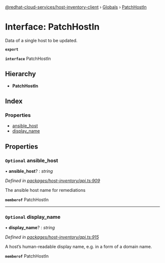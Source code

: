[@redhat-cloud-services/host-inventory-client](../README.md) › [Globals](../globals.md) › [PatchHostIn](patchhostin.md)

# Interface: PatchHostIn

Data of a single host to be updated.

**`export`** 

**`interface`** PatchHostIn

## Hierarchy

* **PatchHostIn**

## Index

### Properties

* [ansible_host](patchhostin.md#optional-ansible_host)
* [display_name](patchhostin.md#optional-display_name)

## Properties

### `Optional` ansible_host

• **ansible_host**? : *string*

*Defined in [packages/host-inventory/api.ts:909](https://github.com/RedHatInsights/javascript-clients/blob/master/packages/host-inventory/api.ts#L909)*

The ansible host name for remediations

**`memberof`** PatchHostIn

___

### `Optional` display_name

• **display_name**? : *string*

*Defined in [packages/host-inventory/api.ts:915](https://github.com/RedHatInsights/javascript-clients/blob/master/packages/host-inventory/api.ts#L915)*

A host’s human-readable display name, e.g. in a form of a domain name.

**`memberof`** PatchHostIn
